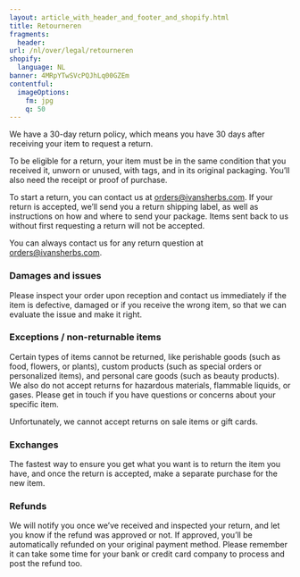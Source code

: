 ```yaml
---
layout: article_with_header_and_footer_and_shopify.html
title: Retourneren
fragments:
  header:
url: /nl/over/legal/retourneren
shopify:
  language: NL
banner: 4MRpYTwSVcPQJhLq00GZEm
contentful:
  imageOptions:
    fm: jpg
    q: 50
---
```

We have a 30-day return policy, which means you have 30 days after receiving your item to request a return.

To be eligible for a return, your item must be in the same condition that you received it, unworn or unused, with tags, and in its original packaging. You’ll also need the receipt or proof of purchase.

To start a return, you can contact us at orders@ivansherbs.com. If your return is accepted, we’ll send you a return shipping label, as well as instructions on how and where to send your package. Items sent back to us without first requesting a return will not be accepted.

You can always contact us for any return question at orders@ivansherbs.com.

### Damages and issues
Please inspect your order upon reception and contact us immediately if the item is defective, damaged or if you receive the wrong item, so that we can evaluate the issue and make it right.

### Exceptions / non-returnable items
Certain types of items cannot be returned, like perishable goods (such as food, flowers, or plants), custom products (such as special orders or personalized items), and personal care goods (such as beauty products). We also do not accept returns for hazardous materials, flammable liquids, or gases. Please get in touch if you have questions or concerns about your specific item.

Unfortunately, we cannot accept returns on sale items or gift cards.

### Exchanges
The fastest way to ensure you get what you want is to return the item you have, and once the return is accepted, make a separate purchase for the new item.

### Refunds
We will notify you once we’ve received and inspected your return, and let you know if the refund was approved or not. If approved, you’ll be automatically refunded on your original payment method. Please remember it can take some time for your bank or credit card company to process and post the refund too.
